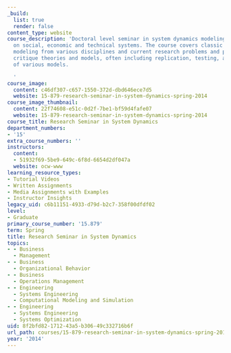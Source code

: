 ```yaml
---
_build:
  list: true
  render: false
content_type: website
course_description: 'Doctoral level seminar in system dynamics modeling with a focus
  on social, economic and technical systems. The course covers classic works in dynamic
  modeling from various disciplines and current research problems and papers. Participants
  critique theories and models, often including replication, testing, and improvement
  of various models.

  '
course_image:
  content: c46df307-c657-1550-372d-dbd646ece7d5
  website: 15-879-research-seminar-in-system-dynamics-spring-2014
course_image_thumbnail:
  content: 22f74608-e51c-0d2f-7be1-bf59d4fafe07
  website: 15-879-research-seminar-in-system-dynamics-spring-2014
course_title: Research Seminar in System Dynamics
department_numbers:
- '15'
extra_course_numbers: ''
instructors:
  content:
  - 51932f69-5be9-649c-6f8d-6654d2df047a
  website: ocw-www
learning_resource_types:
- Tutorial Videos
- Written Assignments
- Media Assignments with Examples
- Instructor Insights
legacy_uid: c6b11151-4933-d79d-b2c7-358f00dfdf02
level:
- Graduate
primary_course_number: '15.879'
term: Spring
title: Research Seminar in System Dynamics
topics:
- - Business
  - Management
- - Business
  - Organizational Behavior
- - Business
  - Operations Management
- - Engineering
  - Systems Engineering
  - Computational Modeling and Simulation
- - Engineering
  - Systems Engineering
  - Systems Optimization
uid: 8f2bfd82-1712-43a5-b306-49c332716b6f
url_path: courses/15-879-research-seminar-in-system-dynamics-spring-2014
year: '2014'
---
```


